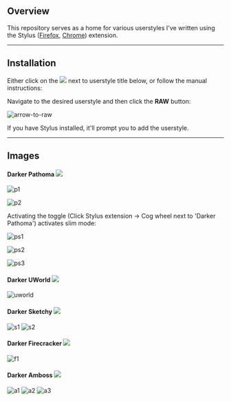 ## Overview
This repository serves as a home for various userstyles I've written using the Stylus ([Firefox](https://addons.mozilla.org/en-US/firefox/addon/styl-us/), [Chrome](https://chrome.google.com/webstore/detail/stylus/clngdbkpkpeebahjckkjfobafhncgmne?hl=en)) extension.

----
## Installation

Either click on the ![](https://img.shields.io/badge/install%20with-stylus-006666?style=flat-square) next to userstyle title below, or follow the manual instructions:

Navigate to the desired userstyle and then click the **RAW** button:

![arrow-to-raw](https://raw.githubusercontent.com/JohnCiubuc/userstyles/master/images/arrow-to-raw.png)

If you have Stylus installed, it'll prompt you to add the userstyle.

----
## Images

#### Darker Pathoma [![](https://img.shields.io/badge/install%20with-stylus-006666?style=flat-square)](https://raw.githubusercontent.com/JohnCiubuc/userstyles/master/darker-pathoma.user.css)

![p1](https://raw.githubusercontent.com/JohnCiubuc/userstyles/master/images/Pathoma1.png)


![p2](https://raw.githubusercontent.com/JohnCiubuc/userstyles/master/images/Pathoma2.png)

Activating the toggle (Click Stylus extension -> Cog wheel next to 'Darker Pathoma') activates slim mode:

![ps1](https://raw.githubusercontent.com/JohnCiubuc/userstyles/master/images/PathomaSlim1.png)

![ps2](https://raw.githubusercontent.com/JohnCiubuc/userstyles/master/images/PathomaSlim2.png)

![ps3](https://raw.githubusercontent.com/JohnCiubuc/userstyles/master/images/Pathoma3.png)


#### Darker UWorld [![](https://img.shields.io/badge/install%20with-stylus-006666?style=flat-square)](https://raw.githubusercontent.com/JohnCiubuc/userstyles/master/darker-uworld.user.css)
![uworld](https://raw.githubusercontent.com/JohnCiubuc/userstyles/master/images/DarkerUWorld1.jpg) 

#### Darker Sketchy [![](https://img.shields.io/badge/install%20with-stylus-006666?style=flat-square)](https://raw.githubusercontent.com/JohnCiubuc/userstyles/master/darker-sketchy.user.css)
![s1](https://raw.githubusercontent.com/JohnCiubuc/userstyles/master/images/SketchyDark2.png)
![s2](https://raw.githubusercontent.com/JohnCiubuc/userstyles/master/images/SketchyDark1.png)

#### Darker Firecracker [![](https://img.shields.io/badge/install%20with-stylus-006666?style=flat-square)](https://raw.githubusercontent.com/JohnCiubuc/userstyles/master/dark-blue-firecracker.user.css)
![f1](https://raw.githubusercontent.com/JohnCiubuc/userstyles/master/images/DarkerFirecracker1.jpg)

#### Darker Amboss [![](https://img.shields.io/badge/install%20with-stylus-006666?style=flat-square)](https://raw.githubusercontent.com/JohnCiubuc/userstyles/master/darker-amboss.user.css)

![a1](https://raw.githubusercontent.com/JohnCiubuc/userstyles/master/images/amboss1.png)
![a2](https://raw.githubusercontent.com/JohnCiubuc/userstyles/master/images/amboss2.jpg)
![a3](https://raw.githubusercontent.com/JohnCiubuc/userstyles/master/images/amboss4.jpg)

